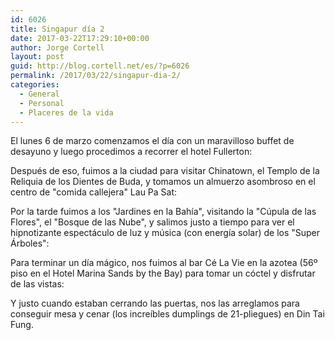 ```yaml
---
id: 6026
title: Singapur día 2
date: 2017-03-22T17:29:10+00:00
author: Jorge Cortell
layout: post
guid: http://blog.cortell.net/es/?p=6026
permalink: /2017/03/22/singapur-dia-2/
categories:
  - General
  - Personal
  - Placeres de la vida
---
```

El lunes 6 de marzo comenzamos el día con un maravilloso buffet de desayuno y luego procedimos a recorrer el hotel Fullerton:
  


Después de eso, fuimos a la ciudad para visitar Chinatown, el Templo de la Reliquia de los Dientes de Buda, y tomamos un almuerzo asombroso en el centro de "comida callejera" Lau Pa Sat:
  


Por la tarde fuimos a los "Jardines en la Bahía", visitando la "Cúpula de las Flores", el "Bosque de las Nube", y salimos justo a tiempo para ver el hipnotizante espectáculo de luz y música (con energía solar) de los "Super Árboles":
  


Para terminar un día mágico, nos fuimos al bar Cé La Vie en la azotea (56º piso en el Hotel Marina Sands by the Bay) para tomar un cóctel y disfrutar de las vistas:
  


Y justo cuando estaban cerrando las puertas, nos las arreglamos para conseguir mesa y cenar (los increíbles dumplings de 21-pliegues) en Din Tai Fung.